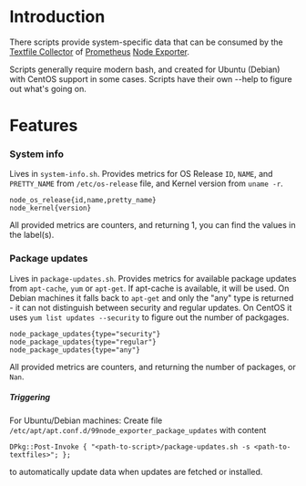 # Introduction

There scripts provide system-specific data that can be consumed by the [Textfile Collector](https://github.com/prometheus/node_exporter/blob/master/README.md#textfile-collector) of [Prometheus](https://prometheus.io) [Node Exporter](https://github.com/prometheus/node_exporter).

Scripts generally require modern bash, and created for Ubuntu (Debian) with CentOS support in some cases. Scripts have their own --help to figure out what's going on.

# Features

### System info
Lives in `system-info.sh`. Provides metrics for OS Release `ID`, `NAME`, and `PRETTY_NAME` from `/etc/os-release` file, and Kernel version from `uname -r`.
```
node_os_release{id,name,pretty_name}
node_kernel{version}
```
All provided metrics are counters, and returning 1, you can find the values in the label(s).

### Package updates
Lives in `package-updates.sh`. Provides metrics for available package updates from `apt-cache`, `yum` or `apt-get`.
If apt-cache is available, it will be used. On Debian machines it falls back to `apt-get` and only the "any" type is returned - it can not distinguish between security and regular updates.
On CentOS it uses `yum list updates --security` to figure out the number of packgages.

```
node_package_updates{type="security"}
node_package_updates{type="regular"}
node_package_updates{type="any"}
```
All provided metrics are counters, and returning the number of packages, or `Nan`.

##### Triggering
For Ubuntu/Debian machines: Create file `/etc/apt/apt.conf.d/99node_exporter_package_updates` with content
```
DPkg::Post-Invoke { "<path-to-script>/package-updates.sh -s <path-to-textfiles>"; };
```
to automatically update data when updates are fetched or installed.
